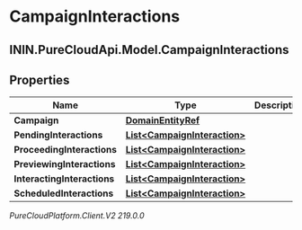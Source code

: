 # CampaignInteractions

## ININ.PureCloudApi.Model.CampaignInteractions

## Properties

|Name | Type | Description | Notes|
|------------ | ------------- | ------------- | -------------|
| **Campaign** | [**DomainEntityRef**](DomainEntityRef) |  | [optional] |
| **PendingInteractions** | [**List&lt;CampaignInteraction&gt;**](CampaignInteraction) |  | [optional] |
| **ProceedingInteractions** | [**List&lt;CampaignInteraction&gt;**](CampaignInteraction) |  | [optional] |
| **PreviewingInteractions** | [**List&lt;CampaignInteraction&gt;**](CampaignInteraction) |  | [optional] |
| **InteractingInteractions** | [**List&lt;CampaignInteraction&gt;**](CampaignInteraction) |  | [optional] |
| **ScheduledInteractions** | [**List&lt;CampaignInteraction&gt;**](CampaignInteraction) |  | [optional] |



_PureCloudPlatform.Client.V2 219.0.0_
